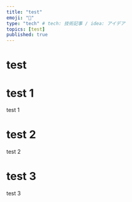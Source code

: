 ```yaml
---
title: "test"
emoji: "🎃"
type: "tech" # tech: 技術記事 / idea: アイデア
topics: [test]
published: true
---
```


test
======

# test 1

test 1


# test 2

test 2


# test 3

test 3
